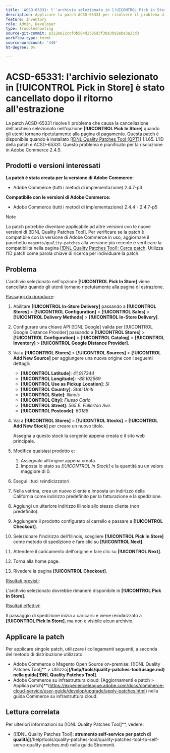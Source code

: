 ```yaml
---
title: 'ACSD-65331: l''archivio selezionato in [!UICONTROL Pick in Store] è stato cancellato dopo il ritorno all''estrazione'
description: Applicare la patch ACSD-65331 per risolvere il problema di Adobe Commerce in cui l'archivio selezionato nell'opzione [!UICONTROL Pick In Store] viene cancellato quando gli utenti tornano ripetutamente alla pagina di pagamento.
feature: Inventory
role: Admin, Developer
type: Troubleshooting
source-git-commit: a322e822ccf0b584d2385d3f38a3b92ebe3a23d3
workflow-type: tm+mt
source-wordcount: '449'
ht-degree: 0%

---
```



# ACSD-65331: l&#39;archivio selezionato in **[!UICONTROL Pick in Store]** è stato cancellato dopo il ritorno all&#39;estrazione

La patch ACSD-65331 risolve il problema che causa la cancellazione dell&#39;archivio selezionato nell&#39;opzione **[!UICONTROL Pick In Store]** quando gli utenti tornano ripetutamente alla pagina di pagamento. Questa patch è disponibile quando è installato [[!DNL Quality Patches Tool (QPT)]](/help/tools/quality-patches-tool/quality-patches-tool-to-self-serve-quality-patches.md) 1.1.65. L’ID della patch è ACSD-65331. Questo problema è pianificato per la risoluzione in Adobe Commerce 2.4.9.

## Prodotti e versioni interessati

**La patch è stata creata per la versione di Adobe Commerce:**

* Adobe Commerce (tutti i metodi di implementazione) 2.4.7-p3

**Compatibile con le versioni di Adobe Commerce:**

* Adobe Commerce (tutti i metodi di implementazione) 2.4.4 - 2.4.7-p5

>[!NOTE]
>
>La patch potrebbe diventare applicabile ad altre versioni con le nuove versioni di [!DNL Quality Patches Tool]. Per verificare se la patch è compatibile con la versione di Adobe Commerce in uso, aggiornare il pacchetto `magento/quality-patches` alla versione più recente e verificare la compatibilità nella pagina [[!DNL Quality Patches Tool]: Cerca patch](https://experienceleague.adobe.com/tools/commerce-quality-patches/index.html). Utilizza l’ID patch come parola chiave di ricerca per individuare la patch.

## Problema

L&#39;archivio selezionato nell&#39;opzione **[!UICONTROL Pick In Store]** viene cancellato quando gli utenti tornano ripetutamente alla pagina di estrazione.

<u>Passaggi da riprodurre</u>:

1. Abilitare **[!UICONTROL In-Store Delivery]** passando a **[!UICONTROL Stores]** > **[!UICONTROL Configuration]** > **[!UICONTROL Sales]** > **[!UICONTROL Delivery Methods]** > **[!UICONTROL In-Store Delivery]**.
1. Configurare una chiave API [!DNL Google] valida per [!UICONTROL Google Distance Provider] passando a **[!UICONTROL Stores]** > **[!UICONTROL Configuration]** > **[!UICONTROL Catalog]** > **[!UICONTROL Inventory]** > **[!UICONTROL Google Distance Provider]**.
1. Vai a **[!UICONTROL Stores]** > **[!UICONTROL Sources]** > **[!UICONTROL Add New Source]** per aggiungere una nuova origine con i seguenti dettagli:

   * **[!UICONTROL Latitude]**: *41,917344*
   * **[!UICONTROL Longitude]**: *-88.102569*
   * **[!UICONTROL Use as Pickup Location]**: *Sì*
   * **[!UICONTROL Country]**: *Stati Uniti*
   * **[!UICONTROL State]**: *Illinois*
   * **[!UICONTROL City]**: *Flusso Carlo*
   * **[!UICONTROL Street]**: *565 E. Fullerton Ave.*
   * **[!UICONTROL Postcode]**: *60188*

1. Vai a **[!UICONTROL Stores]** > **[!UICONTROL Stocks]** > **[!UICONTROL Add New Stock]** per creare un nuovo titolo.

   Assegna a questo stock la sorgente appena creata e il sito web principale.
1. Modifica qualsiasi prodotto e:

   1. Assegnalo all’origine appena creata.
   1. Imposta lo stato su *[!UICONTROL In Stock]* e la quantità su un valore maggiore di 0.

1. Esegui i tuoi reindicizzatori.
1. Nella vetrina, crea un nuovo cliente e imposta un indirizzo della California come indirizzo predefinito per la fatturazione e la spedizione.
1. Aggiungi un ulteriore indirizzo Illinois allo stesso cliente (non predefinito).
1. Aggiungere il prodotto configurato al carrello e passare a **[!UICONTROL Checkout]**.
1. Selezionare l&#39;indirizzo dell&#39;Illinois, scegliere **[!UICONTROL Pick In Store]** come metodo di spedizione e fare clic su **[!UICONTROL Next]**.
1. Attendere il caricamento dell&#39;origine e fare clic su **[!UICONTROL Next]**.
1. Torna alla home page.
1. Rivedere la pagina **[!UICONTROL Checkout]**.

<u>Risultati previsti</u>:

L&#39;archivio selezionato dovrebbe rimanere disponibile in **[!UICONTROL Pick In Store]**.

<u>Risultati effettivi</u>:

Il passaggio di spedizione inizia a caricarsi e viene reindirizzato a **[!UICONTROL Pick In Store]**, ma non è visibile alcun archivio.

## Applicare la patch

Per applicare singole patch, utilizzare i collegamenti seguenti, a seconda del metodo di distribuzione utilizzato:

* Adobe Commerce o Magento Open Source on-premise: [[!DNL Quality Patches Tool]** > Utilizzo]**(/help/tools/quality-patches-tool/usage.md) nella guida[!DNL Quality Patches Tool]**.
* Adobe Commerce su infrastruttura cloud: [Aggiornamenti e patch > Applica patch]**(https://experienceleague.adobe.com/docs/commerce-cloud-service/user-guide/develop/upgrade/apply-patches.html) nella guida Commerce su infrastruttura cloud.

## Lettura correlata

Per ulteriori informazioni su [!DNL Quality Patches Tool]**, vedere:

* [[!DNL Quality Patches Tool]**: strumento self-service per patch di qualità]**(/help/tools/quality-patches-tool/quality-patches-tool-to-self-serve-quality-patches.md) nella guida Strumenti.

